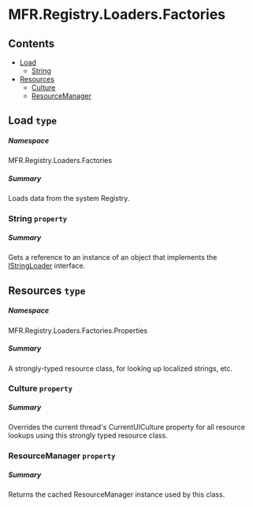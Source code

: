 <a name='assembly'></a>
# MFR.Registry.Loaders.Factories

## Contents

- [Load](#T-MFR-Registry-Loaders-Factories-Load 'MFR.Registry.Loaders.Factories.Load')
  - [String](#P-MFR-Registry-Loaders-Factories-Load-String 'MFR.Registry.Loaders.Factories.Load.String')
- [Resources](#T-MFR-Registry-Loaders-Factories-Properties-Resources 'MFR.Registry.Loaders.Factories.Properties.Resources')
  - [Culture](#P-MFR-Registry-Loaders-Factories-Properties-Resources-Culture 'MFR.Registry.Loaders.Factories.Properties.Resources.Culture')
  - [ResourceManager](#P-MFR-Registry-Loaders-Factories-Properties-Resources-ResourceManager 'MFR.Registry.Loaders.Factories.Properties.Resources.ResourceManager')

<a name='T-MFR-Registry-Loaders-Factories-Load'></a>
## Load `type`

##### Namespace

MFR.Registry.Loaders.Factories

##### Summary

Loads data from the system Registry.

<a name='P-MFR-Registry-Loaders-Factories-Load-String'></a>
### String `property`

##### Summary

Gets a reference to an instance of an object that implements the [IStringLoader](#T-MFR-Registry-Loaders-IStringLoader 'MFR.Registry.Loaders.IStringLoader') interface.

<a name='T-MFR-Registry-Loaders-Factories-Properties-Resources'></a>
## Resources `type`

##### Namespace

MFR.Registry.Loaders.Factories.Properties

##### Summary

A strongly-typed resource class, for looking up localized strings, etc.

<a name='P-MFR-Registry-Loaders-Factories-Properties-Resources-Culture'></a>
### Culture `property`

##### Summary

Overrides the current thread's CurrentUICulture property for all
  resource lookups using this strongly typed resource class.

<a name='P-MFR-Registry-Loaders-Factories-Properties-Resources-ResourceManager'></a>
### ResourceManager `property`

##### Summary

Returns the cached ResourceManager instance used by this class.
